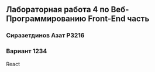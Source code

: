 ## Лабораторная работа 4 по Веб-Программированию Front-End часть
### Сиразетдинов Азат P3216 
### Вариант 1234

React
